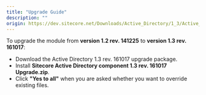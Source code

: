 ```yaml
---
title: "Upgrade Guide"
description: ""
origin: https://dev.sitecore.net/Downloads/Active_Directory/1_3/Active_Directory_1_3/Upgrade_Guide
---
```


To upgrade the module from **version 1.2 rev. 141225** to **version 1.3 rev. 161017**:

-   Download the Active Directory 1.3 rev. 161017 upgrade package.
-   Install **Sitecore Active Directory component 1.3 rev. 161017 Upgrade.zip**.
-   Click **"Yes to all"** when you are asked whether you want to override existing files.